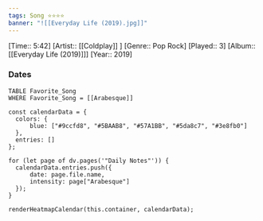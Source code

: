 ```yaml
---
tags: Song ⭐⭐⭐⭐ 
banner: "![[Everyday Life (2019).jpg]]"
---
```

[Time:: 5:42]
[Artist:: [[Coldplay]] ]
[Genre:: Pop Rock]
[Played:: 3]
[Album:: [[Everyday Life (2019)]]]
[Year:: 2019]
### Dates
````dataview
TABLE Favorite_Song
WHERE Favorite_Song = [[Arabesque]]
````
  ```dataviewjs
const calendarData = { 
	colors: { 
		blue: ["#9ccfd8", "#5BAAB8", "#57A1BB", "#5da8c7", "#3e8fb0"] 
	}, 
	entries: [] 
}; 

for (let page of dv.pages('"Daily Notes"')) { 
	calendarData.entries.push({ 
		date: page.file.name, 
		intensity: page["Arabesque"]
	}); 
} 

renderHeatmapCalendar(this.container, calendarData);
```
